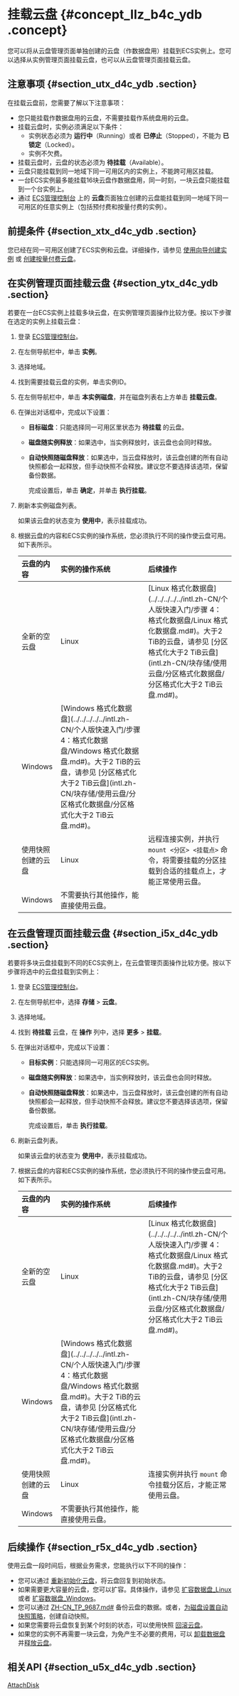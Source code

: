 # 挂载云盘 {#concept_llz_b4c_ydb .concept}

您可以将从云盘管理页面单独创建的云盘（作数据盘用）挂载到ECS实例上。您可以选择从实例管理页面挂载云盘，也可以从云盘管理页面挂载云盘。

## 注意事项 {#section_utx_d4c_ydb .section}

在挂载云盘前，您需要了解以下注意事项：

-   您只能挂载作数据盘用的云盘，不需要挂载作系统盘用的云盘。
-   挂载云盘时，实例必须满足以下条件：
    -   实例状态必须为 **运行中**（Running）或者 **已停止**（Stopped），不能为 **已锁定**（Locked）。
    -   实例不欠费。
-   挂载云盘时，云盘的状态必须为 **待挂载**（Available）。
-   云盘只能挂载到同一地域下同一可用区内的实例上，不能跨可用区挂载。
-   一台ECS实例最多能挂载16块云盘作数据盘用，同一时刻，一块云盘只能挂载到一个台实例上。
-   通过 [ECS管理控制台](https://ecs.console.aliyun.com/?spm=a2c4g.11186623.2.9.FNEORG#/home) 上的 **云盘**页面独立创建的云盘能挂载到同一地域下同一可用区的任意实例上（包括预付费和按量付费的实例）。

## 前提条件 {#section_xtx_d4c_ydb .section}

您已经在同一可用区创建了ECS实例和云盘。详细操作，请参见 [使用向导创建实例](../../../../../intl.zh-CN/实例/实例生命周期/创建实例/使用向导创建实例.md#) 或 [创建按量付费云盘](intl.zh-CN/块存储/使用云盘/创建云盘/创建按量付费云盘.md#)。

## 在实例管理页面挂载云盘 {#section_ytx_d4c_ydb .section}

若要在一台ECS实例上挂载多块云盘，在实例管理页面操作比较方便。按以下步骤在选定的实例上挂载云盘：

1.  登录 [ECS管理控制台](https://ecs.console.aliyun.com/#/home)。
2.  在左侧导航栏中，单击 **实例**。
3.  选择地域。
4.  找到需要挂载云盘的实例，单击实例ID。
5.  在左侧导航栏中，单击 **本实例磁盘**，并在磁盘列表右上方单击 **挂载云盘**。
6.  在弹出对话框中，完成以下设置：
    -   **目标磁盘**：只能选择同一可用区里状态为 **待挂载** 的云盘。
    -   **磁盘随实例释放**：如果选中，当实例释放时，该云盘也会同时释放。
    -   **自动快照随磁盘释放**：如果选中，当云盘释放时，该云盘创建的所有自动快照都会一起释放，但手动快照不会释放。建议您不要选择该选项，保留备份数据。

        完成设置后，单击 **确定**，并单击 **执行挂载**。

7.  刷新本实例磁盘列表。

    如果该云盘的状态变为 **使用中**，表示挂载成功。

8.  根据云盘的内容和ECS实例的操作系统，您必须执行不同的操作使云盘可用。如下表所示。

    |云盘的内容|实例的操作系统|后续操作|
    |:----|:------|:---|
    |全新的空云盘|Linux|[Linux 格式化数据盘](../../../../../intl.zh-CN/个人版快速入门/步骤 4：格式化数据盘/Linux 格式化数据盘.md#)。大于2 TiB的云盘，请参见 [分区格式化大于2 TiB云盘](intl.zh-CN/块存储/使用云盘/分区格式化数据盘/分区格式化大于2 TiB云盘.md#)。|
    |Windows|[Windows 格式化数据盘](../../../../../intl.zh-CN/个人版快速入门/步骤 4：格式化数据盘/Windows 格式化数据盘.md#)。大于2 TiB的云盘，请参见 [分区格式化大于2 TiB云盘](intl.zh-CN/块存储/使用云盘/分区格式化数据盘/分区格式化大于2 TiB云盘.md#)。|
    |使用快照创建的云盘|Linux|远程连接实例，并执行 `mount <分区> <挂载点>` 命令，将需要挂载的分区挂载到合适的挂载点上，才能正常使用云盘。|
    |Windows|不需要执行其他操作，能直接使用云盘。|


## 在云盘管理页面挂载云盘 {#section_i5x_d4c_ydb .section}

若要将多块云盘挂载到不同的ECS实例上，在云盘管理页面操作比较方便。按以下步骤将选中的云盘挂载到实例上：

1.  登录 [ECS管理控制台](https://ecs.console.aliyun.com/#/home)。
2.  在左侧导航栏中，选择 **存储** \> **云盘**。
3.  选择地域。
4.  找到 **待挂载** 云盘，在 **操作** 列中，选择 **更多** \> **挂载**。
5.  在弹出对话框中，完成以下设置：
    -   **目标实例**：只能选择同一可用区的ECS实例。
    -   **磁盘随实例释放**：如果选中，当实例释放时，该云盘也会同时释放。
    -   **自动快照随磁盘释放**：如果选中，当云盘释放时，该云盘创建的所有自动快照都会一起释放，但手动快照不会释放。建议您不要选择该选项，保留备份数据。

        完成设置后，单击 **执行挂载**。

6.  刷新云盘列表。

    如果该云盘的状态变为 **使用中**，表示挂载成功。

7.  根据云盘的内容和ECS实例的操作系统，您必须执行不同的操作使云盘可用。如下表所示。

    |云盘的内容|实例的操作系统|后续操作|
    |:----|:------|:---|
    |全新的空云盘|Linux|[Linux 格式化数据盘](../../../../../intl.zh-CN/个人版快速入门/步骤 4：格式化数据盘/Linux 格式化数据盘.md#)。大于2 TiB的云盘，请参见 [分区格式化大于2 TiB云盘](intl.zh-CN/块存储/使用云盘/分区格式化数据盘/分区格式化大于2 TiB云盘.md#)。|
    |Windows|[Windows 格式化数据盘](../../../../../intl.zh-CN/个人版快速入门/步骤 4：格式化数据盘/Windows 格式化数据盘.md#)。大于2 TiB的云盘，请参见 [分区格式化大于2 TiB云盘](intl.zh-CN/块存储/使用云盘/分区格式化数据盘/分区格式化大于2 TiB云盘.md#)。|
    |使用快照创建的云盘|Linux|连接实例并执行 `mount` 命令挂载分区后，才能正常使用云盘。|
    |Windows|不需要执行其他操作，能直接使用云盘。|


## 后续操作 {#section_r5x_d4c_ydb .section}

使用云盘一段时间后，根据业务需求，您能执行以下不同的操作：

-   您可以通过 [重新初始化云盘](intl.zh-CN/块存储/使用云盘/重新初始化云盘.md#)，将云盘回复到初始状态。
-   如果需要更大容量的云盘，您可以扩容。具体操作，请参见 [扩容数据盘\_Linux](intl.zh-CN/块存储/使用云盘/扩容云盘/扩容数据盘_Linux.md#) 或者 [扩容数据盘\_Windows](intl.zh-CN/块存储/使用云盘/扩容云盘/扩容数据盘_Windows.md#)。
-   您可以通过 [ZH-CN\_TP\_9687.md\#](intl.zh-CN/快照/使用快照/创建快照.md#) 备份云盘的数据。或者，[为磁盘设置自动快照策略](intl.zh-CN/快照/使用快照/使用自动快照策略.md#)，创建自动快照。
-   如果您需要将云盘恢复到某个时刻的状态，可以使用快照 [回滚云盘](intl.zh-CN/块存储/使用云盘/回滚云盘.md#)。
-   如果您的实例不再需要一块云盘，为免产生不必要的费用，可以 [卸载数据盘](intl.zh-CN/块存储/使用云盘/卸载数据盘.md#) 并[释放云盘](intl.zh-CN/块存储/使用云盘/释放云盘.md#)。

## 相关API {#section_u5x_d4c_ydb .section}

[AttachDisk](../../../../../intl.zh-CN/API参考/磁盘/AttachDisk.md#)

